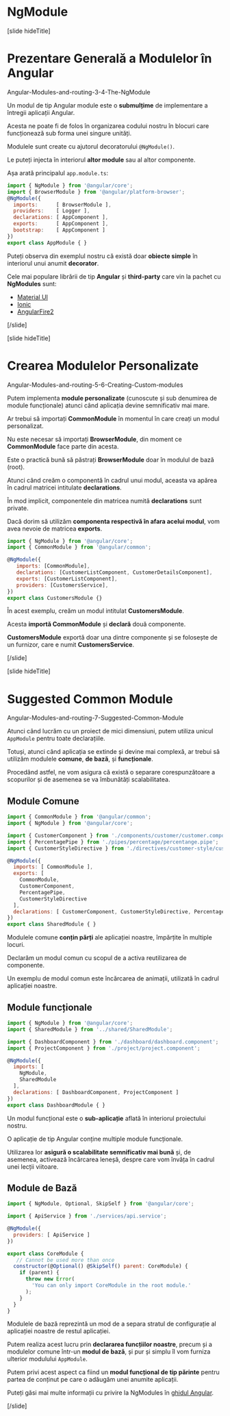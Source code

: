 # NgModule

[slide hideTitle]

# Prezentare Generală a Modulelor în Angular

Angular-Modules-and-routing-3-4-The-NgModule

Un modul de tip Angular module este o **submulțime** de implementare a întregii aplicații Angular.

Acesta ne poate fi de folos în organizarea codului nostru în blocuri care funcționează sub forma unei singure unități.

Modulele sunt create cu ajutorul decoratorului `@NgModule()`.

Le puteți injecta în interiorul **altor module** sau al altor componente.

Așa arată principalul `app.module.ts`:

```js
import { NgModule } from '@angular/core';
import { BrowserModule } from '@angular/platform-browser';
@NgModule({
  imports:      [ BrowserModule ],
  providers:    [ Logger ],
  declarations: [ AppComponent ],
  exports:      [ AppComponent ],
  bootstrap:    [ AppComponent ]
})
export class AppModule { }
```

Puteți observa din exemplul nostru că există doar **obiecte simple** în interiorul unui anumit **decorator**.

Cele mai populare librării de tip **Angular** și **third-party** care vin la pachet cu **NgModules** sunt:

- [Material UI](https://material.angular.io/)
- [Ionic](https://ionicframework.com/)
- [AngularFire2](https://github.com/IdanCo/angularfire2)

[/slide]

[slide hideTitle]

# Crearea Modulelor Personalizate

Angular-Modules-and-routing-5-6-Creating-Custom-modules

Putem implementa **module personalizate** (cunoscute și sub denumirea de module funcționale) atunci când aplicația devine semnificativ mai mare.

Ar trebui să importați **CommonModule** în momentul în care creați un modul personalizat. 

Nu este necesar să importați **BrowserModule**, din moment ce **CommonModule** face parte din acesta.

Este o practică bună să păstrați **BrowserModule** doar în modulul de bază (root).

Atunci când creăm o componentă în cadrul unui modul, aceasta va apărea în cadrul matricei intitulate **declarations**.

În mod implicit, componentele din matricea numită **declarations** sunt private.

Dacă dorim să utilizăm **componenta respectivă în afara acelui modul**, vom avea nevoie de matricea **exports**.

```js
import { NgModule } from '@angular/core';
import { CommonModule } from '@angular/common';

@NgModule({
   imports: [CommonModule],
   declarations: [CustomerListComponent, CustomerDetailsComponent],
   exports: [CustomerListComponent],
   providers: [CustomersService],
})
export class CustomersModule {}
```

În acest exemplu, creăm un modul intitulat **CustomersModule**.

Acesta **importă CommonModule** și **declară** două componente.

**CustomersModule** exportă doar una dintre componente și se folosește de un furnizor, care e numit **CustomersService**.

[/slide]

[slide hideTitle]

# Suggested Common Module

Angular-Modules-and-routing-7-Suggested-Common-Module

Atunci când lucrăm cu un proiect de mici dimensiuni, putem utiliza unicul `AppModule` pentru toate declarațiile.

Totuși, atunci când aplicația se extinde și devine mai complexă, ar trebui să utilizăm modulele **comune**, **de bază**, și **funcționale**.

Procedând astfel, ne vom asigura că există o separare corespunzătoare a scopurilor și de asemenea se va îmbunătăți scalabilitatea.

## Module Comune

```js
import { CommonModule } from '@angular/common';
import { NgModule } from '@angular/core';

import { CustomerComponent } from './components/customer/customer.component';
import { PercentagePipe } from './pipes/percentage/percentange.pipe';
import { CustomerStyleDirective } from './directives/customer-style/customer-style.directive';

@NgModule({
  imports: [ CommonModule ],
  exports: [
    CommonModule,
    CustomerComponent,
    PercentagePipe,
    CustomerStyleDirective 
  ],
  declarations: [ CustomerComponent, CustomerStyleDirective, PercentagePipe ]
})
export class SharedModule { }
```

Modulele comune **conțin părți** ale aplicației noastre, împărțite în multiple locuri.

Declarăm un modul comun cu scopul de a activa reutilizarea de componente.

Un exemplu de modul comun este încărcarea de animații, utilizată în cadrul aplicației noastre.

## Module funcționale

```js
import { NgModule } from '@angular/core';
import { SharedModule } from '../shared/SharedModule';

import { DashboardComponent } from './dashboard/dashboard.component';
import { ProjectComponent } from './project/project.component';

@NgModule({
  imports: [
    NgModule,
    SharedModule
  ],
  declarations: [ DashboardComponent, ProjectComponent ]
})
export class DashboardModule { }
```

Un modul funcțional este o **sub-aplicație** aflată în interiorul proiectului nostru.

O aplicație de tip Angular conține multiple module funcționale.

Utilizarea lor **asigură o scalabilitate semnificativ mai bună** și, de asemenea, activează încărcarea leneșă, despre care vom învăța în cadrul unei lecții viitoare.

## Module de Bază

```js
import { NgModule, Optional, SkipSelf } from '@angular/core';

import { ApiService } from './services/api.service';

@NgModule({
  providers: [ ApiService ]
})

export class CoreModule {
   // Cannot be used more than once
  constructor(@Optional() @SkipSelf() parent: CoreModule) {
    if (parent) {
      throw new Error(
        'You can only import CoreModule in the root module.'
      );
    }
  }
}
```

Modulele de bază reprezintă un mod de a separa stratul de configurație al aplicației noastre de restul aplicației.

Putem realiza acest lucru prin **declararea funcțiilor noastre**, precum și a modulelor comune într-un **modul de bază**, și pur și simplu îl vom furniza ulterior modulului `AppModule`.

Putem privi acest aspect ca fiind un **modul funcțional de tip părinte** pentru partea de conținut pe care o adăugăm unei anumite aplicații.

Puteți găsi mai multe informații cu privire la NgModules în [ghidul Angular](https://angular.io/guide/ngmodules).

[/slide]
